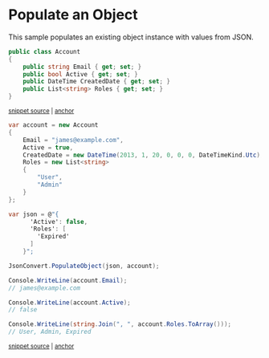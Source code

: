 # Populate an Object

This sample populates an existing object instance with values from JSON.

<!-- snippet: PopulateObjectTypes -->
<a id='snippet-populateobjecttypes'></a>
```cs
public class Account
{
    public string Email { get; set; }
    public bool Active { get; set; }
    public DateTime CreatedDate { get; set; }
    public List<string> Roles { get; set; }
}
```
<sup><a href='/src/Tests/Documentation/Samples/Serializer/PopulateObject.cs#L28-L36' title='Snippet source file'>snippet source</a> | <a href='#snippet-populateobjecttypes' title='Start of snippet'>anchor</a></sup>
<!-- endSnippet -->

<!-- snippet: PopulateObjectUsage -->
<a id='snippet-populateobjectusage'></a>
```cs
var account = new Account
{
    Email = "james@example.com",
    Active = true,
    CreatedDate = new DateTime(2013, 1, 20, 0, 0, 0, DateTimeKind.Utc),
    Roles = new List<string>
    {
        "User",
        "Admin"
    }
};

var json = @"{
      'Active': false,
      'Roles': [
        'Expired'
      ]
    }";

JsonConvert.PopulateObject(json, account);

Console.WriteLine(account.Email);
// james@example.com

Console.WriteLine(account.Active);
// false

Console.WriteLine(string.Join(", ", account.Roles.ToArray()));
// User, Admin, Expired
```
<sup><a href='/src/Tests/Documentation/Samples/Serializer/PopulateObject.cs#L41-L71' title='Snippet source file'>snippet source</a> | <a href='#snippet-populateobjectusage' title='Start of snippet'>anchor</a></sup>
<!-- endSnippet -->
